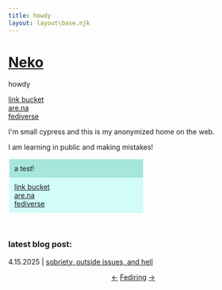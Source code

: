 ```yaml
---
title: howdy
layout: layout\base.njk
---
```


<html>
<head>
<style>

</head>
<body><style>
body {
  font-family: Arial, sans-serif;
}</style>
</body>
<script>NekoType="marmalade"</script>
<h1 id=nl><script src="https://webneko.net/n20171213.js"></script><a 
href="https://webneko.net">Neko</a></h1>
  howdy

<a href="https://cedar-crown-0f4.notion.site/small-cypress-link-bucket-19d9ca30d69c8051b4f8d06e531764c3?pvs=74">link bucket</a><br><a href="https://www.are.na/small-cypress/index">are.na</a><br><a href="https://indieweb.social/@small_cypress">fediverse</a></div>
  <p>
  I'm small cypress and this is my anonymized home on the web. </p>
<p>I am learning in public and making mistakes! </div></p></style>

<!DOCTYPE html>
<html>
<head>
<style>
.mycontainer {
  display: flex;
  padding: 2px;
}
.mycontainer > div {
  width:50%;
  padding: 10px;
}
.mycontainer {
  display: grid;
  grid-template-columns: 66 33%;
}
</s
</style>
</head>
<body>


<div class="mycontainer">

  <div style="background-color:#a6e6db;">
    a test!
  </div>
  
  <div style="background-color:#d1fcf9;">
    <a href="https://cedar-crown-0f4.notion.site/small-cypress-link-bucket-19d9ca30d69c8051b4f8d06e531764c3?pvs=74">link bucket</a><br><a href="https://www.are.na/small-cypress/index">are.na</a><br><a href="https://indieweb.social/@small_cypress">fediverse</a></div>
  <p>
  </div>
  


</div>

</body>
</html>
<h3>latest blog post:</h3>
<p>4.15.2025 | <a href="https://smallcypress.bearblog.dev/sobriety-outside-issues-and-hell/">sobriety, outside issues, and hell</a>
<p><center><p>
    <a href="https://fediring.net/previous?host=smallcypress.neocities.org">←</a>
    <a href="https://fediring.net/">Fediring</a>
    <a href="https://fediring.net/next?host=smallcypress.neocities.org">→</a>
</p></center>
</div>

</body>
</html>